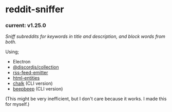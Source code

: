 # reddit-sniffer
### current: v1.25.0

*Sniff subreddits for keywords in title and description, and block words from both.*

Using;

- Electron
- [@discordjs/collection](https://www.npmjs.com/package/@discordjs/collection)
- [rss-feed-emitter](https://www.npmjs.com/package/rss-feed-emitter)
- [html-entities](https://www.npmjs.com/package/html-entities)
- [chalk](https://www.npmjs.com/package/@discordjs/collection) (CLI version)
- [beepbeep](https://www.npmjs.com/package/beepbeep) (CLI version)

(This might be very inefficient, but I don't care because it works. I made this for myself.)